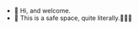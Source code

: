 - 👋 Hi, and welcome. 
- 👀 This is a safe space, quite literally.👩🏿‍💻

<!---
estheradwets/estheradwets is a ✨ special ✨ repository because its `README.md` (this file) appears on your GitHub profile.
You can click the Preview link to take a look at your changes.
--->
